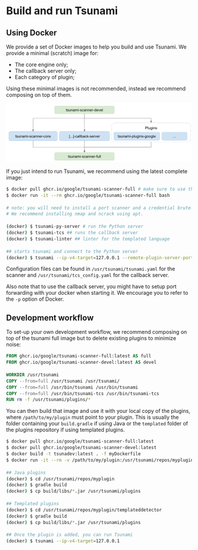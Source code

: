 # Build and run Tsunami

## Using Docker

We provide a set of Docker images to help you build and use Tsunami. We provide
a minimal (scratch) image for:

- The core engine only;
- The callback server only;
- Each category of plugin;

Using these minimal images is not recommended, instead we recommend composing
on top of them.

![docker-images](img/docker-images.png)

If you just intend to run Tsunami, we recommend using the latest complete
image:

```sh
$ docker pull ghcr.io/google/tsunami-scanner-full # make sure to use the latest
$ docker run -it --rm ghcr.io/google/tsunami-scanner-full bash

# note: you will need to install a port scanner and a credential brute-forcer.
# We recommend installing nmap and ncrack using apt.

(docker) $ tsunami-py-server # run the Python server
(docker) $ tsunami-tcs ## runs the callback server
(docker) $ tsunami-linter ## linter for the templated language

## starts tsunami and connect to the Python server
(docker) $ tsunami --ip-v4-target=127.0.0.1 --remote-plugin-server-ports=34567
```

Configuration files can be found in `/usr/tsunami/tsunami.yaml` for the scanner
and `/usr/tsunami/tcs_config.yaml` for the callback server.

Also note that to use the callback server, you might have to setup port
forwarding with your docker when starting it. We encourage you to refer to the
`-p` option of Docker.

## Development workflow

To set-up your own development workflow, we recommend composing on top of the
tsunami full image but to delete existing plugins to minimize noise:

```dockerfile
FROM ghcr.io/google/tsunami-scanner-full:latest AS full
FROM ghcr.io/google/tsunami-scanner-devel:latest AS devel

WORKDIR /usr/tsunami
COPY --from=full /usr/tsunami /usr/tsunami/
COPY --from=full /usr/bin/tsunami /usr/bin/tsunami
COPY --from=full /usr/bin/tsunami-tcs /usr/bin/tsunami-tcs
RUN rm -f /usr/tsunami/plugins/*
```

You can then build that image and use it with your local copy of the plugins,
where `/path/to/my/plugin` must point to your plugin. This is usually the folder
containing your `build.gradle` if using Java or the `templated` folder of the
plugins repository if using templated plugins.

```sh
$ docker pull ghcr.io/google/tsunami-scanner-full:latest
$ docker pull ghcr.io/google/tsunami-scanner-devel:latest
$ docker build -t tsunadev:latest . -f myDockerfile
$ docker run -it --rm -v /path/to/my/plugin:/usr/tsunami/repos/myplugin tsunadev:latest bash

## Java plugins
(docker) $ cd /usr/tsunami/repos/myplugin
(docker) $ gradle build
(docker) $ cp build/libs/*.jar /usr/tsunami/plugins

## Templated plugins
(docker) $ cd /usr/tsunami/repos/myplugin/templateddetector
(docker) $ gradle build
(docker) $ cp build/libs/*.jar /usr/tsunami/plugins

## Once the plugin is added, you can run Tsunami
(docker) $ tsunami --ip-v4-target=127.0.0.1
```
